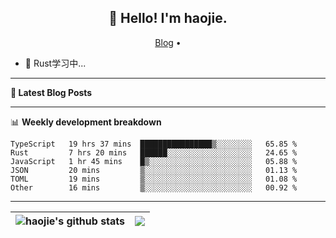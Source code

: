 <h2 align="center">👋 Hello! I'm haojie.</h2>
<p align="center">
  <a href="https://aoyouer.com">Blog</a> •
</p>


- 🔭 Rust学习中...


-------

**📝 Latest Blog Posts**


-------

📊 **Weekly development breakdown**
<!--START_SECTION:waka-->

```text
TypeScript   19 hrs 37 mins  ████████████████▒░░░░░░░░   65.85 %
Rust         7 hrs 20 mins   ██████░░░░░░░░░░░░░░░░░░░   24.65 %
JavaScript   1 hr 45 mins    █▒░░░░░░░░░░░░░░░░░░░░░░░   05.88 %
JSON         20 mins         ▒░░░░░░░░░░░░░░░░░░░░░░░░   01.13 %
TOML         19 mins         ▒░░░░░░░░░░░░░░░░░░░░░░░░   01.08 %
Other        16 mins         ▒░░░░░░░░░░░░░░░░░░░░░░░░   00.92 %
```

<!--END_SECTION:waka-->

-------



| <img align="center" src="https://github-readme-stats.vercel.app/api?username=haojie06&show_icons=true&theme=graywhite&show_icons=true&count_private=true&include_all_commits=true&hide_border=true" alt="haojie's github stats" /> | <img align="center" src="https://github-readme-stats.vercel.app/api/top-langs/?username=haojie06&layout=compact&theme=graywhite&hide_border=true&hide=css,html" /> |
| ------------- | ------------- |


